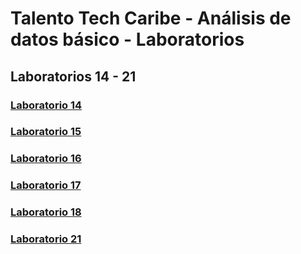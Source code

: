 # Talento Tech Caribe - Análisis de datos básico - Laboratorios

## Laboratorios 14 - 21

### [Laboratorio 14](lab14)

### [Laboratorio 15](lab15)

### [Laboratorio 16](lab16)

### [Laboratorio 17](lab17)

### [Laboratorio 18](lab18)

### [Laboratorio 21](lab21)

